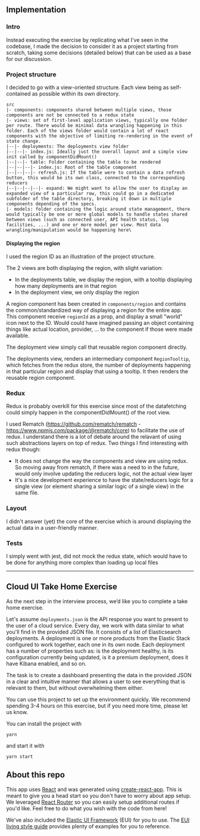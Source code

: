 ## Implementation

### Intro

Instead executing the exercise by replicating what I've seen in the codebase, I made the decision to consider it as a project starting from scratch, taking some decisions (detailed below) that can be used as a base for our discussion.

### Project structure

I decided to go with a view-oriented structure. Each view being as self-contained as possible within its own directory.

```
src
|- components: components shared between multiple views, those components are not be connected to a redux state
|- views: set of first-level application views, typically one folder per route. There would be minimal data wrangling happening in this folder. Each of the views folder would contain a lot of react components with the objective of limiting re-rendering in the event of state change.
|--|- deployments: The deployments view folder
|--|--|- index.js: Ideally just the overall layout and a simple view init called by componentDidMount()
|--|--|- table: Folder containing the table to be rendered
|--|--|--|- index.js: Root of the table component
|--|--|--|- refresh.js: If the table were to contain a data refresh button, this would be its own class, connected to the corresponding reducers
|--|--|--|--|- expand: We might want to allow the user to display an expanded view of a particular row, this could go in a dedicated subfolder of the table directory, breaking it down in multiple components depending of the specs.
|- models: folder containing the logic around state management, there would typically be one or more global models to handle states shared between views (such as connected user, API health status, log facilities, ...) and one or more model per view. Most data wrangling/manipulation would be happening here\
```

#### Displaying the region

I used the region ID as an illustration of the project structure.

The 2 views are both displaying the region, with slight variation:

- In the deployments table, we display the region, with a tooltip displaying how many deployments are in that region
- In the deployment view, we only display the region

A region component has been created in `components/region` and contains the common/standardized way of displaying a region for the entire app. This component receive `regionId` as a prop, and display a small "world" icon next to the ID. Would could have imagined passing an object containing things like actual location, provider, ... to the component if those were made available.

The deployment view simply call that reusable region component directly.

The deployments view, renders an intermediary component `RegionTooltip`, which fetches from the redux store, the number of deployments happening in that particular region and display that using a tooltip. It then renders the reusable region component.

### Redux

Redux is probably overkill for this exercise since most of the datafetching could simply happen in the componentDidMount() of the root view.

I used Rematch (https://github.com/rematch/rematch - https://www.npmjs.com/package/@rematch/core) to facilitate the use of redux. I understand there is a lot of debate around the relavant of using such abstractions layers on top of redux. Two things I find interesting with redux though:

- It does not change the way the components and view are using redux. So moving away from rematch, if there was a need to in the future, would only involve updating the reducers logic, not the actual view layer
- It's a nice development experience to have the state/reducers logic for a single view (or element sharing a similar logic of a single view) in the same file.

### Layout

I didn't answer (yet) the core of the exercise which is around displaying the actual data in a user-friendly manner.

### Tests

I simply went with jest, did not mock the redux state, which would have to be done for anything more complex than loading up local files

---

## Cloud UI Take Home Exercise

As the next step in the interview process, we’d like you to complete a take home exercise.

Let's assume `deployments.json` is the API response you want to present to the user of a cloud service. Every day, we work with data similar to what you'll find in the provided JSON file. It consists of a list of Elasticsearch deployments. A deployment is one or more products from the Elastic Stack configured to work together, each one in its own node. Each deployment has a number of properties such as: is the deployment healthy, is its configuration currently being updated, is it a premium deployment, does it have Kibana enabled, and so on.

The task is to create a dashboard presenting the data in the provided JSON in a clear and intuitive manner that allows a user to see everything that is relevant to them, but without overwhelming them either.

You can use this project to set up the environment quickly.
We recommend spending 3-4 hours on this exercise, but if you need more time, please let us know.

You can install the project with

```
yarn
```

and start it with

```
yarn start
```

## About this repo

This app uses [React](https://reactjs.org/) and was generated using [create-react-app](https://github.com/facebook/create-react-app). This is meant to give you a head start so you don't have to worry about app setup. We leveraged [React Router](https://github.com/ReactTraining/react-router) so you can easily setup additional routes if you'd like. Feel free to do what you wish with the code from here!

We've also included the [Elastic UI Framework](https://github.com/elastic/eui) (EUI) for you to use. The [EUI living style guide](https://elastic.github.io/eui/#/) provides plenty of examples for you to reference.
